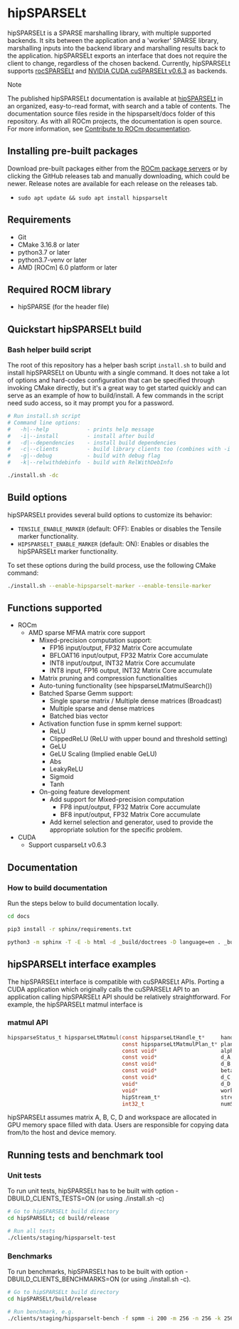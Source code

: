 # hipSPARSELt

hipSPARSELt is a SPARSE marshalling library, with multiple supported backends.
It sits between the application and a 'worker' SPARSE library, marshalling
inputs into the backend library and marshalling results back to the
application. hipSPARSELt exports an interface that does not require the client
to change, regardless of the chosen backend. Currently, hipSPARSELt supports
[rocSPARSELt](library/src/hcc_detail/rocsparselt) and [NVIDIA CUDA cuSPARSELt v0.6.3](https://docs.nvidia.com/cuda/cusparselt)
as backends.

> [!NOTE]
> The published hipSPARSELt documentation is available at [hipSPARSELt](https://rocm.docs.amd.com/projects/hipSPARSELt/en/latest/index.html) in an organized, easy-to-read format, with search and a table of contents. The documentation source files reside in the hipsparselt/docs folder of this repository. As with all ROCm projects, the documentation is open source. For more information, see [Contribute to ROCm documentation](https://rocm.docs.amd.com/en/latest/contribute/contributing.html).

## Installing pre-built packages

Download pre-built packages either from the
[ROCm package servers](https://rocm.docs.amd.com/projects/hipSPARSELt/en/latest/tutorials/install/linux.html#building-hipsparselt-from-source)
or by clicking the GitHub releases tab and manually downloading, which could be
newer. Release notes are available for each release on the releases tab.

* `sudo apt update && sudo apt install hipsparselt`

## Requirements

* Git
* CMake 3.16.8 or later
* python3.7 or later
* python3.7-venv or later
* AMD [ROCm] 6.0 platform or later

## Required ROCM library

* hipSPARSE (for the header file)

## Quickstart hipSPARSELt build

### Bash helper build script

The root of this repository has a helper bash script `install.sh` to build and
install hipSPARSELt on Ubuntu with a single command.  It does not take a lot of
options and hard-codes configuration that can be specified through invoking
CMake directly, but it's a great way to get started quickly and can serve as an
example of how to build/install. A few commands in the script need sudo access,
so it may prompt you for a password.

```bash
# Run install.sh script
# Command line options:
#   -h|--help            - prints help message
#   -i|--install         - install after build
#   -d|--dependencies    - install build dependencies
#   -c|--clients         - build library clients too (combines with -i & -d)
#   -g|--debug           - build with debug flag
#   -k|--relwithdebinfo  - build with RelWithDebInfo

./install.sh -dc
```

## Build options

hipSPARSELt provides several build options to customize its behavior:

* `TENSILE_ENABLE_MARKER` (default: OFF): Enables or disables the Tensile marker functionality.
* `HIPSPARSELT_ENABLE_MARKER` (default: ON): Enables or disables the hipSPARSELt marker functionality.

To set these options during the build process, use the following CMake command:

```bash
./install.sh --enable-hipsparselt-marker --enable-tensile-marker
```

## Functions supported

* ROCm
  * AMD sparse MFMA matrix core support
    * Mixed-precision computation support:
      * FP16 input/output, FP32 Matrix Core accumulate
      * BFLOAT16 input/output, FP32 Matrix Core accumulate
      * INT8 input/output, INT32 Matrix Core accumulate
      * INT8 input, FP16 output, INT32 Matrix Core accumulate
    * Matrix pruning and compression functionalities
    * Auto-tuning functionality (see hipsparseLtMatmulSearch())
    * Batched Sparse Gemm support:
      * Single sparse matrix / Multiple dense matrices (Broadcast)
      * Multiple sparse and dense matrices
      * Batched bias vector
    * Activation function fuse in spmm kernel support:
      * ReLU
      * ClippedReLU (ReLU with upper bound and threshold setting)
      * GeLU
      * GeLU Scaling (Implied enable GeLU)
      * Abs
      * LeakyReLU
      * Sigmoid
      * Tanh
    * On-going feature development
      * Add support for Mixed-precision computation
        * FP8 input/output, FP32 Matrix Core accumulate
        * BF8 input/output, FP32 Matrix Core accumulate
      * Add kernel selection and generator, used to provide the appropriate
        solution for the specific problem.
* CUDA
  * Support cusparseLt v0.6.3

## Documentation

### How to build documentation

Run the steps below to build documentation locally.

```bash
cd docs

pip3 install -r sphinx/requirements.txt

python3 -m sphinx -T -E -b html -d _build/doctrees -D language=en . _build/html
```

## hipSPARSELt interface examples

The hipSPARSELt interface is compatible with cuSPARSELt APIs. Porting a CUDA
application which originally calls the cuSPARSELt API to an application calling
hipSPARSELt API should be relatively straightforward. For example, the
hipSPARSELt matmul interface is

### matmul API

```c
hipsparseStatus_t hipsparseLtMatmul(const hipsparseLtHandle_t*     handle,
                                    const hipsparseLtMatmulPlan_t* plan,
                                    const void*                    alpha,
                                    const void*                    d_A,
                                    const void*                    d_B,
                                    const void*                    beta,
                                    const void*                    d_C,
                                    void*                          d_D,
                                    void*                          workspace,
                                    hipStream_t*                   streams,
                                    int32_t                        numStreams);

```

hipSPARSELt assumes matrix A, B, C, D and workspace are allocated in GPU memory
space filled with data. Users are responsible for copying data from/to the host
and device memory.

## Running tests and benchmark tool

### Unit tests

To run unit tests, hipSPARSELt has to be built with option
-DBUILD_CLIENTS_TESTS=ON (or using ./install.sh -c)

```bash
# Go to hipSPARSELt build directory
cd hipSPARSELt; cd build/release

# Run all tests
./clients/staging/hipsparselt-test
```

### Benchmarks

To run benchmarks, hipSPARSELt has to be built with option
-DBUILD_CLIENTS_BENCHMARKS=ON (or using ./install.sh -c).

```bash
# Go to hipSPARSELt build directory
cd hipSPARSELt/build/release

# Run benchmark, e.g.
./clients/staging/hipsparselt-bench -f spmm -i 200 -m 256 -n 256 -k 256
